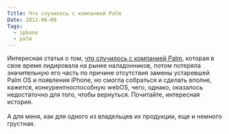 ```yaml
---
Title: Что случилось с компанией Palm
Date: 2012-06-09
Tags: 
  - iphone
  - palm
---
```


<div class="text">Интересная статья о том, <a href="http://www.theverge.com/2012/6/5/3062611/palm-webos-hp-inside-story-pre-postmortem">что случилось с компанией Palm</a>, которая в свое время лидировала на рынке наладонников, потом потеряла значительную его часть по причине отсутствия замены устаревшей Palm OS и появления iPhone, но смогла собраться и сделать вполне, кажется, конкурентноспособную webOS, чего, однако, оказалось недостаточно для того, чтобы вернуться. Почитайте, интересная история.<br /><br />
А для меня, как для одного из владельцев их продукции, еще и немного грустная.
</div>